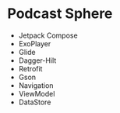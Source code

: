 # Podcast Sphere

- Jetpack Compose
- ExoPlayer
- Glide
- Dagger-Hilt
- Retrofit
- Gson
- Navigation
- ViewModel
- DataStore
